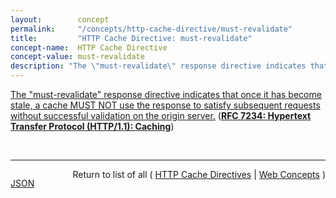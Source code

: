 ```yaml
---
layout:        concept
permalink:     "/concepts/http-cache-directive/must-revalidate"
title:         "HTTP Cache Directive: must-revalidate"
concept-name:  HTTP Cache Directive
concept-value: must-revalidate
description: "The \"must-revalidate\" response directive indicates that once it has become stale, a cache MUST NOT use the response to satisfy subsequent requests without successful validation on the origin server."
---
```


[The "must-revalidate" response directive indicates that once it has become stale, a cache MUST NOT use the response to satisfy subsequent requests without successful validation on the origin server.](https://datatracker.ietf.org/doc/html/rfc7234#section-5.2.2.1 "Read documentation for HTTP Cache Directive &#34;must-revalidate&#34;") (**[RFC 7234: Hypertext Transfer Protocol (HTTP/1.1): Caching](/specs/IETF/RFC/7234 "The Hypertext Transfer Protocol (HTTP) is an application-level protocol for distributed, collaborative, hypertext information systems. This document defines requirements on HTTP caches and the associated header fields that control cache behavior or indicate cacheable response messages.")**)

<br/>
<hr/>

<p style="float : left"><a href="./must-revalidate.json" title="JSON representing this particular Web Concept value">JSON</a></p>
<p style="text-align: right">Return to list of all ( <a href="../http-cache-directive/">HTTP Cache Directives</a> | <a href="../">Web Concepts</a> )</p>

